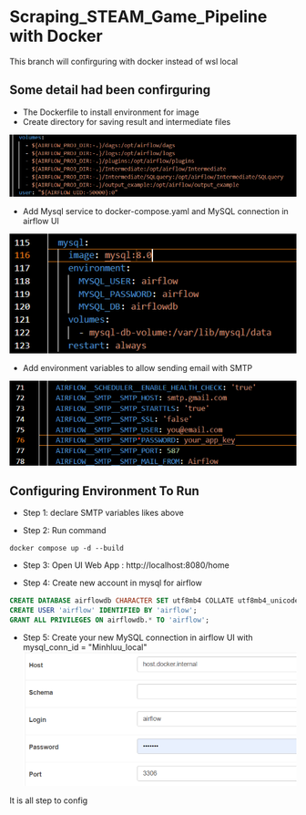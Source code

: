 # Scraping_STEAM_Game_Pipeline with Docker
This branch will confirguring with docker instead of wsl local

## Some detail had been confirguring
* The Dockerfile to install environment for image
* Create directory for saving result and intermediate files

![Connect_dir](output_example/Connect_dir.png)

* Add Mysql service to docker-compose.yaml and MySQL connection in airflow UI

![MySQL_service](output_example/MySQL_service.png)

* Add environment variables to allow sending email with SMTP

![SMTP_environment](output_example/SMTP_environment.png)

## Configuring Environment To Run

* Step 1: declare SMTP variables likes above

* Step 2: Run command
```console
docker compose up -d --build
```

* Step 3: Open UI Web App : http://localhost:8080/home

* Step 4: Create new account in mysql for airflow
```sql
CREATE DATABASE airflowdb CHARACTER SET utf8mb4 COLLATE utf8mb4_unicode_ci;
CREATE USER 'airflow' IDENTIFIED BY 'airflow';
GRANT ALL PRIVILEGES ON airflowdb.* TO 'airflow';
```

* Step 5: Create your new MySQL connection in airflow UI with mysql_conn_id = "Minhluu_local"
![](output_example/MySQL_connection.png)

It is all step to config


